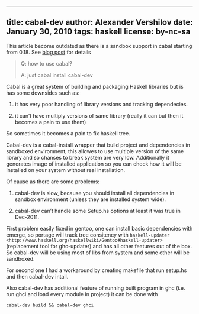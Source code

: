 ----
title: cabal-dev
author: Alexander Vershilov
date: January 30, 2010
tags: haskell
license: by-nc-sa
----

<div class="alert alert-error">
    This article become outdated as there is a sandbox support in cabal starting from 0.18.
    See <a href="http://coldwa.st/e/blog/2013-08-20-Cabal-sandbox.html#for-the-users-of-cabal-dev">blog post</a>
    for details
</div>


> Q: how to use cabal?
>
> A: just cabal install cabal-dev

Cabal is a great system of building and packaging Haskell libraries but is has some downsides such as:

  1. it has very poor handling of library versions and tracking dependecies.

  2. it can’t have multiply versions of same library (really it can but then it becomes a pain to use them)

So sometimes it becomes a pain to fix haskell tree.

   Cabal-dev is a cabal-install wrapper that build project and dependencies in sandboxed enviromnent, 
   this allowes to use multiple version of the same library and so chanses to break system are very low. 
   Additionally it generates image of installed application so you can check how it will be installed 
   on your system without real installation.

Of cause as there are some problems:

   1. cabal-dev is slow, because you should install all dependencies in sandbox environment (unless they are installed system wide).

   2. cabal-dev can’t handle some Setup.hs options at least it was true in Dec-2011.

First problem easily fixed in gentoo, one can install basic dependencies with emerge, so portage 
will track tree consitency with `haskell-updater <http://www.haskell.org/haskellwiki/Gentoo#haskell-updater>` 
(replacement tool for ghc-updater) and has all other features out of the box. 
So cabal-dev will be using most of libs from system and some other will be sandboxed.

For second one I had a workaround by creating makefile that run setup.hs and then cabal-dev intall.

Also cabal-dev has additional feature of running built program in ghc (i.e. run ghci and load every module in project) it can be done with

`cabal-dev build && cabal-dev ghci`



